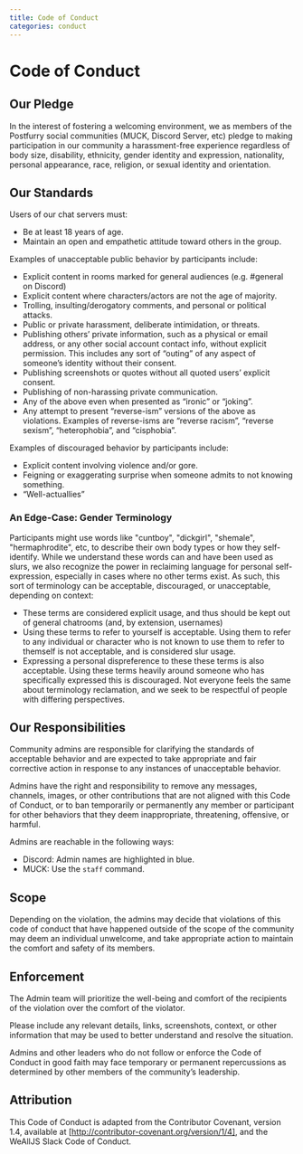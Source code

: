```yaml
---
title: Code of Conduct
categories: conduct
---
```

# Code of Conduct

## Our Pledge

In the interest of fostering a welcoming environment, we as members of the Postfurry social communities (MUCK, Discord Server, etc) pledge to making participation in our community a harassment-free experience regardless of body size, disability, ethnicity, gender identity and expression, nationality, personal appearance, race, religion, or sexual identity and orientation.

## Our Standards

Users of our chat servers must:
 * Be at least 18 years of age.
 * Maintain an open and empathetic attitude toward others in the group.

Examples of unacceptable public behavior by participants include:
 * Explicit content in rooms marked for general audiences (e.g. #general on Discord)
 * Explicit content where characters/actors are not the age of majority.
 * Trolling, insulting/derogatory comments, and personal or political attacks.
 * Public or private harassment, deliberate intimidation, or threats.
 * Publishing others’ private information, such as a physical or email address, or any other social account contact info, without explicit permission. This includes any sort of “outing” of any aspect of someone’s identity without their consent.
 * Publishing screenshots or quotes without all quoted users’ explicit consent.
 * Publishing of non-harassing private communication.
 * Any of the above even when presented as “ironic” or “joking”.
 * Any attempt to present “reverse-ism” versions of the above as violations. Examples of reverse-isms are “reverse racism”, “reverse sexism”, “heterophobia”, and “cisphobia”.

Examples of discouraged behavior by participants include:
 * Explicit content involving violence and/or gore.
 * Feigning or exaggerating surprise when someone admits to not knowing
   something.
 * “Well-actuallies”

### An Edge-Case: Gender Terminology
Participants might use words like "cuntboy", "dickgirl", "shemale", "hermaphrodite", etc, to describe their own body types or how they self-identify. While we understand these words can and have been used as slurs, we also recognize the power in reclaiming language for personal self-expression, especially in cases where no other terms exist. As such, this sort of terminology can be acceptable, discouraged, or unacceptable, depending on context:

 * These terms are considered explicit usage, and thus should be kept out of general chatrooms (and, by extension, usernames)
 * Using these terms to refer to yourself is acceptable. Using them to refer to any individual or character who is not known to use them to refer to themself is not acceptable, and is considered slur usage.
 * Expressing a personal dispreference to these these terms is also acceptable. Using these terms heavily around someone who has specifically expressed this is discouraged. Not everyone feels the same about terminology reclamation, and we seek to be respectful of people with differing perspectives.

## Our Responsibilities

Community admins are responsible for clarifying the standards of acceptable behavior and are expected to take appropriate and fair corrective action in response to any instances of unacceptable behavior.

Admins have the right and responsibility to remove any messages, channels, images, or other contributions that are not aligned with this Code of Conduct, or to ban temporarily or permanently any member or participant for other behaviors that they deem inappropriate, threatening, offensive, or harmful.

Admins are reachable in the following ways:
* Discord: Admin names are highlighted in blue.
* MUCK: Use the `staff` command.

## Scope

Depending on the violation, the admins may decide that violations of this code of conduct that have happened outside of the scope of the community may deem an individual unwelcome, and take appropriate action to maintain the comfort and safety of its members.

## Enforcement

The Admin team will prioritize the well-being and comfort of the recipients of the violation over the comfort of the violator.

Please include any relevant details, links, screenshots, context, or other information that may be used to better understand and resolve the situation.

Admins and other leaders who do not follow or enforce the Code of Conduct in good faith may face temporary or permanent repercussions as determined by other members of the community’s leadership.

## Attribution

This Code of Conduct is adapted from the Contributor Covenant, version 1.4, available at [http://contributor-covenant.org/version/1/4], and the WeAllJS Slack Code of Conduct.
